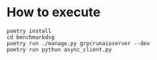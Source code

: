 # How to execute

```
poetry install
cd benchmarkdsg
poetry run ./manage.py grpcrunaioserver --dev
poetry run python async_client.py
```

